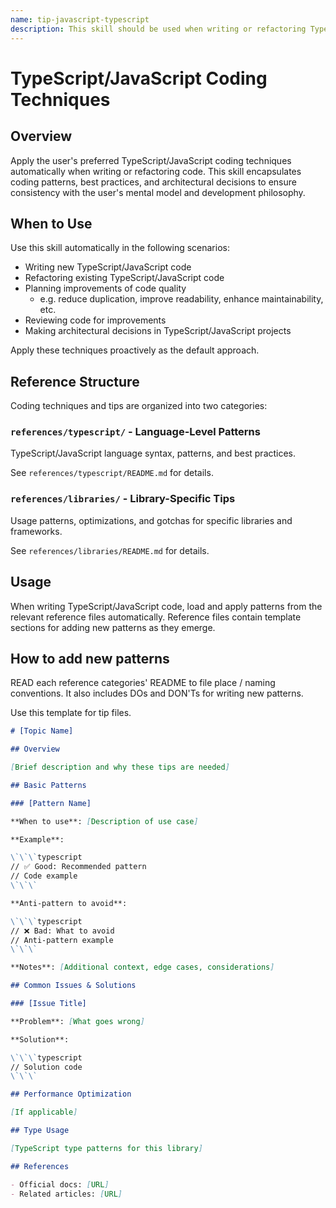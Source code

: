 ```yaml
---
name: tip-javascript-typescript
description: This skill should be used when writing or refactoring TypeScript/JavaScript code. It provides coding patterns and best practices aligned with the user's preferred development style, typescript language usage patterns, and library-specific tips.
---
```


# TypeScript/JavaScript Coding Techniques

## Overview

Apply the user's preferred TypeScript/JavaScript coding techniques automatically when writing or refactoring code. This skill encapsulates coding patterns, best practices, and architectural decisions to ensure consistency with the user's mental model and development philosophy.

## When to Use

Use this skill automatically in the following scenarios:

- Writing new TypeScript/JavaScript code
- Refactoring existing TypeScript/JavaScript code
- Planning improvements of code quality
  - e.g. reduce duplication, improve readability, enhance maintainability, etc.
- Reviewing code for improvements
- Making architectural decisions in TypeScript/JavaScript projects

Apply these techniques proactively as the default approach.

## Reference Structure

Coding techniques and tips are organized into two categories:

### `references/typescript/` - Language-Level Patterns

TypeScript/JavaScript language syntax, patterns, and best practices.

See `references/typescript/README.md` for details.

### `references/libraries/` - Library-Specific Tips

Usage patterns, optimizations, and gotchas for specific libraries and frameworks.

See `references/libraries/README.md` for details.

## Usage

When writing TypeScript/JavaScript code, load and apply patterns from the relevant reference files automatically. Reference files contain template sections for adding new patterns as they emerge.

## How to add new patterns

READ each reference categories' README to file place / naming conventions.
It also includes DOs and DON'Ts for writing new patterns.

Use this template for tip files.

```markdown
# [Topic Name]

## Overview

[Brief description and why these tips are needed]

## Basic Patterns

### [Pattern Name]

**When to use**: [Description of use case]

**Example**:

\`\`\`typescript
// ✅ Good: Recommended pattern
// Code example
\`\`\`

**Anti-pattern to avoid**:

\`\`\`typescript
// ❌ Bad: What to avoid
// Anti-pattern example
\`\`\`

**Notes**: [Additional context, edge cases, considerations]

## Common Issues & Solutions

### [Issue Title]

**Problem**: [What goes wrong]

**Solution**:

\`\`\`typescript
// Solution code
\`\`\`

## Performance Optimization

[If applicable]

## Type Usage

[TypeScript type patterns for this library]

## References

- Official docs: [URL]
- Related articles: [URL]
```
